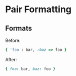# Pair Formatting

## Formats

Before:

```ruby
{ 'foo': bar, :baz => foo }
```

After:

```ruby
{ foo: bar, baz: foo }
```
